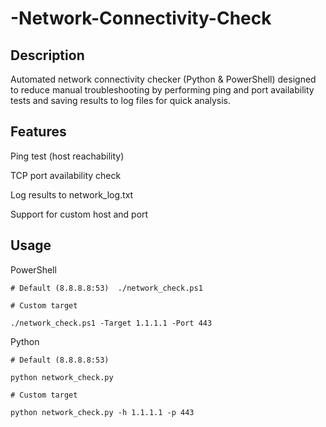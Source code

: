 # -Network-Connectivity-Check

## Description
Automated network connectivity checker (Python & PowerShell) designed to reduce manual troubleshooting by performing ping and port availability tests and saving results to log files for quick analysis.

## Features

Ping test (host reachability)

TCP port availability check

Log results to network_log.txt

Support for custom host and port

## Usage

PowerShell

` # Default (8.8.8.8:53) 
 ./network_check.ps1 `

` # Custom target `

` ./network_check.ps1 -Target 1.1.1.1 -Port 443 `

Python

` # Default (8.8.8.8:53) `

` python network_check.py `

` # Custom target `

` python network_check.py -h 1.1.1.1 -p 443 `
